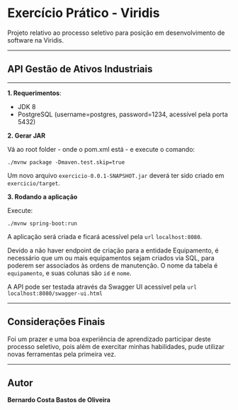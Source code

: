 # Exercício Prático - Viridis

Projeto relativo ao processo seletivo para posição em desenvolvimento de software na Viridis.

---

## API Gestão de Ativos Industriais

---

**1. Requerimentos**:

- JDK 8
- PostgreSQL (username=postgres, password=1234, acessível pela porta 5432)

**2. Gerar JAR**

Vá ao root folder - onde o pom.xml está - e execute o comando:

`./mvnw package -Dmaven.test.skip=true`

Um novo arquivo `exercicio-0.0.1-SNAPSHOT.jar` deverá ter sido criado em `exercicio/target`.


**3. Rodando a aplicação**

Execute:

`./mvnw spring-boot:run`


A aplicação será criada e ficará acessível pela `url` `localhost:8080`.

Devido a não haver endpoint de criação para a entidade Equipamento, é necessário que um ou mais equipamentos sejam criados via SQL, para poderem ser associados às ordens de manutenção.
O nome da tabela é `equipamento`, e suas colunas são `id` e `nome`.

A API pode ser testada através da Swagger UI acessível pela `url` `localhost:8080/swagger-ui.html`

---

## Considerações Finais

Foi um prazer e uma boa experiência de aprendizado participar deste processo seletivo, pois além de exercitar minhas habilidades, pude utilizar novas ferramentas pela primeira vez.

---

## Autor

**Bernardo Costa Bastos de Oliveira** 

